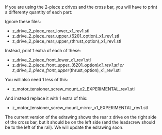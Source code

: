 If you are using the 2-piece z drives and the cross bar, you will have to print a differenty quantity of each part:

Ignore these files:
- z_drive_2_piece_rear_lower_x1_rev1.stl
- z_drive_2_piece_rear_upper_(6201_option)_x1_rev1.stl
- z_drive_2_piece_rear_upper_(thrust_option)_x1_rev1.stl

Instead, print 1 extra of each of these:
- z_drive_2_piece_front_lower_x1_rev1.stl
- z_drive_2_piece_front_upper_(6201_option)_x1_rev1.stl or z_drive_2_piece_front_upper_(thrust_option)_x1_rev1.stl

You will also need 1 less of this:
- z_motor_tensioner_screw_mount_x2_EXPERIMENTAL_rev1.stl

And instead replace it with 1 extra of this:
- z_motor_tensioner_screw_mount_mirror_x1_EXPERIMENTAL_rev1.stl

The current version of the edrawing shows the rear z drive on the right side of the cross bar, but it should be on the left side (and the leadscrew should be to the left of the rail). We will update the edrawing soon.